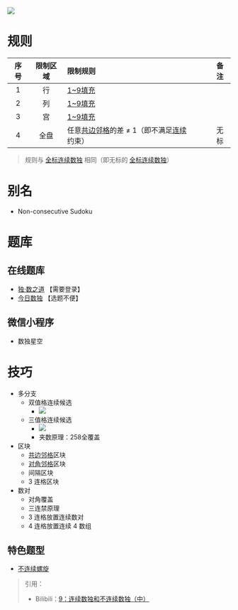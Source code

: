 ![](https://cn.sudoku.today/pic/noconsecutive/12996_443545.png)

# 规则
| 序号 | 限制区域 | 限制规则 | 备注 |
| :---: | :---: | :--- | :---: |
| 1 | 行 | [1~9填充] | |
| 2 | 列 | [1~9填充] | |
| 3 | 宫 | [1~9填充] | |
| 4 | 全盘 | 任意[共边邻格]的差 ≠ 1（即不满足[连续]约束） | 无标 |
> 规则与 [全标连续数独] 相同（即无标的 [全标连续数独]）

# 别名
- Non-consecutive Sudoku

# 题库

## 在线题库
- [独·数之道](http://www.sudokufans.org.cn/lx/game.index.php?type=nc) 【需要登录】
- [今日数独](https://cn.sudoku.today/g-non-consecutive-sudoku/) 【选题不便】

## 微信小程序
- 数独星空

# 技巧
- 多分支
  - 双值格连续候选
    - ![](https://i0.hdslb.com/bfs/article/a5d06c7396a5aa0f246a1c8b2bd95a497552d619.png@567w_567h_progressive.webp)
  - 三值格连续候选
    - ![](https://i0.hdslb.com/bfs/article/62f95660d3152dd75a1c777bc7bedb04e56a199d.png@567w_567h_progressive.webp)
    - 夹数原理：258全覆盖
- 区块
  - [共边邻格]区块
  - [对角邻格]区块
  - 间隔区块
  - 3 连格区块
- 数对
  - 对角覆盖
  - 三连禁原理
  - 3 连格放置连续数对
  - 4 连格放置连续 4 数组

## 特色题型
- [不连续螺旋](不连续螺旋.md)

> 引用：
> - Bilibili：[9：连续数独和不连续数独（中）](https://www.bilibili.com/read/cv10137783)

[全标连续数独]: 全标连续数独.md
[1~9填充]: ../../../../../../rules.md#1~9填充
[连续]: ../../../../../../rules.md#连续
[共边邻格]: ../../../../../../rules.md#共边邻格
[对角邻格]: ../../../../../../rules.md#对角邻格